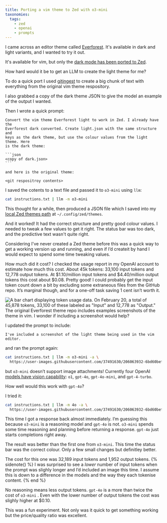 ```yaml
---
title: Porting a vim theme to Zed with o3-mini
taxonomies:
  tags:
    - zed
    - openai
    - prompts
---
```


I came across an editor theme called [Everforest](https://github.com/sainnhe/everforest). It's available in dark and light variants, and I wanted to try it out.

It's available for vim, but only the [dark mode has been ported to Zed](https://github.com/ThomasAlban/everforest-zed).

How hard would it be to get an LLM to create the light theme for me?

To do a quick port I used [gitingest](https://gitingest.com) to create a big chunk of text with everything from the original vim theme respository.

I also grabbed a copy of the dark theme JSON to give the model an example of the output I wanted.

Then I wrote a quick prompt:

    Convert the vim theme Everforest light to work in Zed. I already have the
    Everforest dark converted. Create light.json with the same structure and
    keys as the dark theme, but use the colour values from the light theme. Here
    is the dark theme:

    ```json
    <copy of dark.json>
    ```

    and here is the original theme:

    <git respositroy contents>


I saved the cotents to a text file and passed it to `o3-mini` using `llm`:

```bash
cat instructions.txt | llm -m o3-mini
```

This thought for a while, then produced a JSON file which I saved into my [local Zed themes path](https://zed.dev/blog/user-themes-now-in-preview) at `~/.config/zed/themes`.

And it worked! It had the correct structure and pretty good colour values. I needed to tweak a few values to get it right. The status bar was too dark, and the predictive text wasn't quite right.

Considering I've never created a Zed theme before this was a quick way to get a working version up and running, and even if I’d createit by hand I would expect to spend some time tweaking values.

How much did it cost? I checked the usage report in my OpenAI account to estimate how much this cost. About 45k tokens: 33,100 input tokens and 12,778 output tokens.
At $1.10/million input tokens and $4.40/million output tokens this cost about $0.08. Pretty good! I could probably get the input token count down a bit by excluding some extraneous files from the GitHub repo. It’s marginal though, and for a one-off task saving 1 cent isn’t worth it.

![A bar chart displaying token usage data. On February 20, a total of 45,878 tokens, 33,100 of these labeled as "Input" and 12,778 as "Output." ](token_usage.png)
The original Everforest theme repo includes examples screenshots of the theme in vim. I wonder if including a screenshot would help?

I updated the prompt to include:

    I've included a screenshot of the light theme being used in the vim editor.

and ran the prompt again:

```bash
cat instructions.txt | llm -m o3-mini -a \
  https://user-images.githubusercontent.com/37491630/206063932-6bd60bef-8d2a-40d7-86b9-b284f2fea7b0.png
```

but `o3-mini` doesn’t support image attachments! Currently four OpenAI [models have vision capability](https://platform.openai.com/docs/guides/vision): `o1`, `gpt-4o`, `gpt-4o-mini`, and `gpt-4-turbo`.

How well would this work with `gpt-4o`?

I tried it:

```bash
cat instructions.txt | llm -m 4o -a \
  https://user-images.githubusercontent.com/37491630/206063932-6bd60bef-8d2a-40d7-86b9-b284f2fea7b0.png
```

This time I got a response back almost immediately. I’m guessing this because `o3-mini` is a reasoning model and `gpt-4o` is not. `o3-mini` spends some time reasoning and planning before returning a response. `gpt-4o` just starts completions right away.

The result was better than the first one from `o3-mini`. This time the status bar was the correct colour. Only a few small changes but definitley better.

The cost for this one was 32,189 input tokens and 1,952 output tokens.
{% sidenote() %}
I was surprised to see a _lower_ number of input tokens when the prompt was slighly longer and I’d included an image this time. I assume this is down to a difference in the models and the way they each tokenise content.
{% end %}

No reasoning means less output tokens. `gpt-4o` is a more than twice the cost of `o3-mini` . Even with the lower number of output tokens the cost was slighly higher at $0.10.

This was a fun experiment. Not only was it quick to get something working but the price/quality ratio was excellent.
